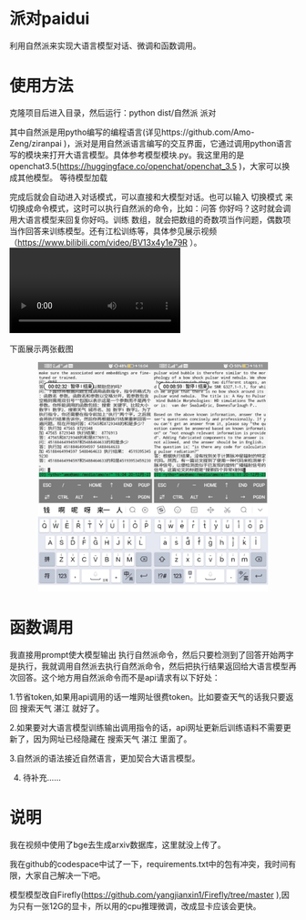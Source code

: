 # 派对paidui
利用自然派来实现大语言模型对话、微调和函数调用。
# 使用方法
克隆项目后进入目录，然后运行：python dist/自然派 派对

其中自然派是用pytho编写的编程语言(详见https://github.com/Amo-Zeng/ziranpai )，派对是用自然派语言编写的交互界面，它通过调用python语言写的模块来打开大语言模型。具体参考模型模块.py。我这里用的是openchat3.5(https://huggingface.co/openchat/openchat_3.5 )，大家可以换成其他模型。 等待模型加载

完成后就会自动进入对话模式，可以直接和大模型对话。也可以输入 切换模式 来切换成命令模式，这时可以执行自然派的命令，比如：问答 你好吗？这时就会调用大语言模型来回复你好吗。训练 数组，就会把数组的奇数项当作问题，偶数项当作回答来训练模型。还有江松训练等，具体参见展示视频（https://www.bilibili.com/video/BV13x4y1e79R ）。<video src="https://www.bilibili.com/video/BV13x4y1e79R">/video>


下面展示两张截图
<center class ='img'>
<img title="派对程序运行效果" src="./Screenshot_20231220_204020992_视频.jpg" width="40%"><img title="派对程序运行效果" src="./Screenshot_20231220_204043260_视频.jpg" width="40%">
</center>



# 函数调用

我直接用prompt使大模型输出 执行自然派命令，然后只要检测到了回答开始两字是执行，我就调用自然派去执行自然派命令，然后把执行结果返回给大语言模型再次回答。这个地方用自然派命令而不是api请求有以下好处：

1.节省token,如果用api调用的话一堆网址很费token。比如要查天气的话我只要返回 搜索天气 湛江 就好了。

2.如果要对大语言模型训练输出调用指令的话，api网址更新后训练语料不需要更新了，因为网址已经隐藏在 搜索天气 湛江 里面了。

3.自然派的语法接近自然语言，更加契合大语言模型。

4. 待补充……

# 说明

我在视频中使用了bge去生成arxiv数据库，这里就没上传了。

我在github的codespace中试了一下，requirements.txt中的包有冲突，我时间有限，大家自己解决一下吧。

模型模型改自Firefly(https://github.com/yangjianxin1/Firefly/tree/master ),因为只有一张12G的显卡，所以用的cpu推理微调，改成显卡应该会更快。


